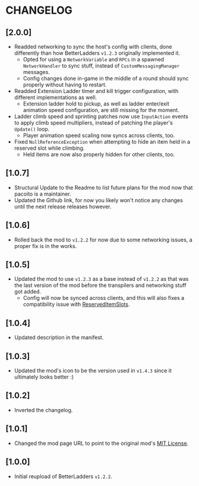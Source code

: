 # CHANGELOG

## [2.0.0]

- Readded networking to sync the host's config with clients, done differently than how BetterLadders `v1.2.3` originally implemented it.
  - Opted for using a `NetworkVariable` and `RPCs` in a spawned `NetworkHandler` to sync stuff, instead of `CustomMessagingManager` messages.
  - Config changes done in-game in the middle of a round should sync properly without having to restart.
- Readded Extension Ladder timer and kill trigger configuration, with different implementations as well.
  - Extension ladder hold to pickup, as well as ladder enter/exit animation speed configuration, are still missing for the moment.
- Ladder climb speed and sprinting patches now use `InputAction` events to apply climb speed multipliers, instead of patching the player's `Update()` loop.
  - Player animation speed scaling now syncs across clients, too.
- Fixed `NullReferenceException` when attempting to hide an item held in a reserved slot while climbing.
  - Held items are now also properly hidden for other clients, too.

## [1.0.7]

- Structural Update to the Readme to list future plans for the mod now that pacoito is a maintainer.
- Updated the Github link, for now you likely won't notice any changes until the next release releases however.

## [1.0.6]

- Rolled back the mod to `v1.2.2` for now due to some networking issues, a proper fix is in the works.

## [1.0.5]

- Updated the mod to use `v1.2.3` as a base instead of `v1.2.2` as that was the last version of the mod before the transpilers and networking stuff got added.
  - Config will now be synced across clients, and this will also fixes a compatibility issue with [ReservedItemSlots](https://thunderstore.io/c/lethal-company/p/FlipMods/ReservedItemSlotCore).

## [1.0.4]

- Updated description in the manifest.

## [1.0.3]

- Updated the mod's icon to be the version used in `v1.4.3` since it ultimately looks better :)

## [1.0.2]

- Inverted the changelog.

## [1.0.1]

- Changed the mod page URL to point to the original mod's [MIT License](https://github.com/e3s1/BetterLadders/blob/main/LICENSE.txt).

## [1.0.0]

- Initial reupload of BetterLadders `v1.2.2`.
